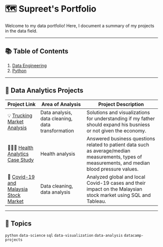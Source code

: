 # 🗺 Supreet's Portfolio
Welcome to my data portfolio! Here, I document a summary of my projects in the data field.

---

## 📚 Table of Contents
1. [Data Engineering](#data-analyst-projects)
3. [Python](#python)

---


## 📝 Data Analytics Projects
| Project Link | Area of Analysis | Project Description |
|--------------|------------------|----------------------|
| 💡 [Trucking Market Analysis](#trucking-market-analysis) | Data analysis, data cleaning, data transformation | Solutions and visualizations for understanding if my father should expand his busniess or not given the economy. |
| 👩🏻‍⚕️ [Health Analytics Case Study](#health-analytics-case-study) | Health analysis | Answered business questions related to patient data such as average/median measurements, types of measurements, and median blood pressure values. |
| 🦠 [Covid-19 and Malaysia Stock Market](#covid-19-and-malaysia-stock-market) | Data cleaning, data analysis | Analyzed global and local Covid-19 cases and their impact on the Malaysian stock market using SQL and Tableau. |

---


## 📌 Topics
`python` `data-science` `sql` `data-visualization` `data-analysis` `datacamp-projects`

